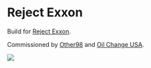 # Reject Exxon
Build for [Reject Exxon](https://rejectexxon.org).

Commissioned by [Other98](https://other98.com) and [Oil Change USA](https://priceofoil).

<a href="https://www.netlify.com">
  <img src="https://www.netlify.com/img/global/badges/netlify-color-accent.svg"/>
</a>